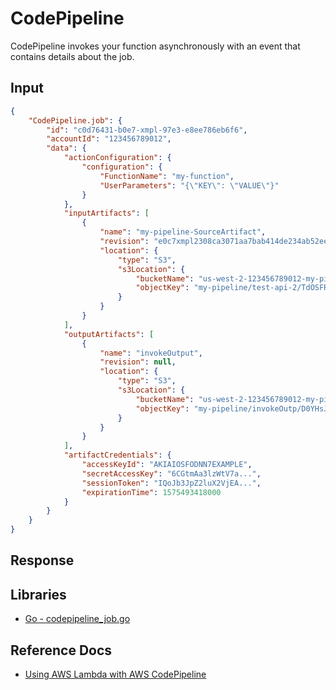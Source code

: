# CodePipeline

CodePipeline invokes your function asynchronously with an event that contains details about the job.

## Input

```json title="Example CodePipeline event"
{
    "CodePipeline.job": {
        "id": "c0d76431-b0e7-xmpl-97e3-e8ee786eb6f6",
        "accountId": "123456789012",
        "data": {
            "actionConfiguration": {
                "configuration": {
                    "FunctionName": "my-function",
                    "UserParameters": "{\"KEY\": \"VALUE\"}"
                }
            },
            "inputArtifacts": [
                {
                    "name": "my-pipeline-SourceArtifact",
                    "revision": "e0c7xmpl2308ca3071aa7bab414de234ab52eea",
                    "location": {
                        "type": "S3",
                        "s3Location": {
                            "bucketName": "us-west-2-123456789012-my-pipeline",
                            "objectKey": "my-pipeline/test-api-2/TdOSFRV"
                        }
                    }
                }
            ],
            "outputArtifacts": [
                {
                    "name": "invokeOutput",
                    "revision": null,
                    "location": {
                        "type": "S3",
                        "s3Location": {
                            "bucketName": "us-west-2-123456789012-my-pipeline",
                            "objectKey": "my-pipeline/invokeOutp/D0YHsJn"
                        }
                    }
                }
            ],
            "artifactCredentials": {
                "accessKeyId": "AKIAIOSFODNN7EXAMPLE",
                "secretAccessKey": "6CGtmAa3lzWtV7a...",
                "sessionToken": "IQoJb3JpZ2luX2VjEA...",
                "expirationTime": 1575493418000
            }
        }
    }
}
```

## Response

## Libraries

- [Go - codepipeline_job.go](https://github.com/aws/aws-lambda-go/blob/main/events/codepipeline_job.go)

## Reference Docs

- [Using AWS Lambda with AWS CodePipeline](https://docs.aws.amazon.com/lambda/latest/dg/services-codepipeline.html)
